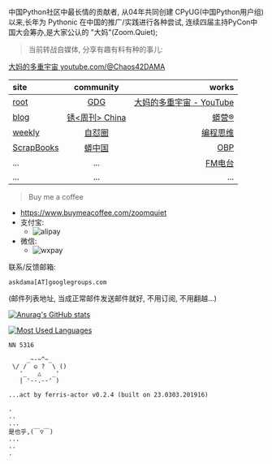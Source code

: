 中国Python社区中最长情的贡献者, 从04年共同创建 CPyUG(中国Python用户组)以来,长年为 Pythonic 在中国的推广/实践进行各种尝试, 连续四届主持PyCon中国大会筹办,是大家公认的 "大妈"(Zoom.Quiet);

> 当前转战自媒体, 分享有趣有料有种的事儿:

[大妈的多重宇宙 youtube.com/@Chaos42DAMA](https://www.youtube.com/@Chaos42DAMA)



| site | community | works |
| :-----| :----: | ----: |
| [root](http://zoomquiet.io/) | [GDG](https://blog.zhgdg.org/) | [大妈的多重宇宙 - YouTube](https://www.youtube.com/@Chaos42DAMA) |
| [blog](https://blog.zoomquiet.io/pages/zoomquiet.html) | [锈<周刊> China<Rustaceans>](https://weekly.rs.101.so/2023/index.html#%E5%91%A8%E5%88%8A) | [蟒营®](https://doc.101.camp/) |
| [weekly](http://weekly.pychina.org/) | [自怼圈](https://du.101.camp/) | [编程思维](https://py.101.camp/) |
| [ScrapBooks](https://zoomquiet.io/collection.html) | [蟒中国](https://pychina.org/) | [OBP](https://zoomquiet.io/obp/index.html) |
| ... | ... | [FM电台](https://fm.101.camp/) |
| ... | ... | ... |


> Buy me a coffee

- https://www.buymeacoffee.com/zoomquiet
- 支付宝:
  + ![alipay](https://ipic.zoomquiet.top/2023-12-08-alipay.jpg!/fw/360)
- 微信:
  + ![wxpay](https://ipic.zoomquiet.top/2023-12-08-wxpay.jpg!/fw/360)


联系/反馈邮箱:

    askdama[AT]googlegroups.com

(邮件列表地址, 
当成正常邮件发送邮件就好, 不用订阅, 不用翻越...)

[![Anurag's GitHub stats](https://github-readme-stats.vercel.app/api?username=zoomquiet&show_icons=true&count_private=true&include_all_commits=true&layout=compact&theme=panda)](https://blog.zoomquiet.io)

[![Most Used Languages](https://github-readme-stats.vercel.app/api/top-langs/?username=zoomquiet&theme=panda&card_width=445&layout=compact&show_icons=true&hide=javascript,html,php,Smarty,XSLT,TeX,C++,CSS)](https://zoomquiet.io)



```
NN 5316

     _~-~^~_
 \/ /  ◵ ?  \ ()
   '_   △   _'
   | '--.--' )

...act by ferris-actor v0.2.4 (built on 23.0303.201916)
```
    .
    ..
    ...
    是也乎,(￣▽￣)
    ...
    ..
    .
```



